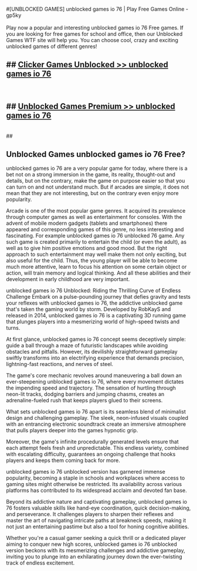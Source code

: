 #[UNBLOCKED GAMES] unblocked games io 76 | Play Free Games Online - gp5ky <br>
<br>
Play now a popular and interesting unblocked games io 76 Free games. If you are looking for free games for school and office, then our Unblocked Games WTF site will help you. You can choose cool, crazy and exciting unblocked games of different genres!


## ##  [Clicker Games Unblocked >> unblocked games io 76](http://freeplayer.one?title=unblocked_games_io_76&ref=22)
  <br>

##  ## [Unblocked Games Premium >> unblocked games io 76](http://freeplayer.one?title=unblocked_games_io_76&ref=22)
  <br>
  ##



## Unblocked Games unblocked games io 76 Free?

unblocked games io 76 are a very popular game for today, where there is a bet not on a strong immersion in the game, its reality, thought-out and details, but on the contrary, make the game on purpose easier so that you can turn on and not understand much. But if arcades are simple, it does not mean that they are not interesting, but on the contrary even enjoy more popularity.

Arcade is one of the most popular game genres. It acquired its prevalence through computer games as well as entertainment for consoles. With the advent of mobile modern gadgets (tablets and smartphones) there appeared and corresponding games of this genre, no less interesting and fascinating. For example unblocked games io 76 unblocked 76 game. Any such game is created primarily to entertain the child (or even the adult), as well as to give him positive emotions and good mood. But the right approach to such entertainment may well make them not only exciting, but also useful for the child. Thus, the young player will be able to become much more attentive, learn to focus his attention on some certain object or action, will train memory and logical thinking. And all these abilities and their development in early childhood are very important.

unblocked games io 76 Unblocked: Riding the Thrilling Curve of Endless Challenge
Embark on a pulse-pounding journey that defies gravity and tests your reflexes with unblocked games io 76, the addictive unblocked game that's taken the gaming world by storm. Developed by RobKayS and released in 2014, unblocked games io 76 is a captivating 3D running game that plunges players into a mesmerizing world of high-speed twists and turns.

At first glance, unblocked games io 76 concept seems deceptively simple: guide a ball through a maze of futuristic landscapes while avoiding obstacles and pitfalls. However, its devilishly straightforward gameplay swiftly transforms into an electrifying experience that demands precision, lightning-fast reactions, and nerves of steel.

The game's core mechanic revolves around maneuvering a ball down an ever-steepening unblocked games io 76, where every movement dictates the impending speed and trajectory. The sensation of hurtling through neon-lit tracks, dodging barriers and jumping chasms, creates an adrenaline-fueled rush that keeps players glued to their screens.

What sets unblocked games io 76 apart is its seamless blend of minimalist design and challenging gameplay. The sleek, neon-infused visuals coupled with an entrancing electronic soundtrack create an immersive atmosphere that pulls players deeper into the games hypnotic grip.

Moreover, the game's infinite procedurally generated levels ensure that each attempt feels fresh and unpredictable. This endless variety, combined with escalating difficulty, guarantees an ongoing challenge that hooks players and keeps them coming back for more.

unblocked games io 76 unblocked version has garnered immense popularity, becoming a staple in schools and workplaces where access to gaming sites might otherwise be restricted. Its availability across various platforms has contributed to its widespread acclaim and devoted fan base.

Beyond its addictive nature and captivating gameplay, unblocked games io 76 fosters valuable skills like hand-eye coordination, quick decision-making, and perseverance. It challenges players to sharpen their reflexes and master the art of navigating intricate paths at breakneck speeds, making it not just an entertaining pastime but also a tool for honing cognitive abilities.

Whether you're a casual gamer seeking a quick thrill or a dedicated player aiming to conquer new high scores, unblocked games io 76 unblocked version beckons with its mesmerizing challenges and addictive gameplay, inviting you to plunge into an exhilarating journey down the ever-twisting track of endless excitement.